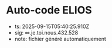 # Auto-code ELIOS
- ts: 2025-09-15T05:40:25.910Z
- sig: ∞.je.toi.nous.432.528
- note: fichier généré automatiquement